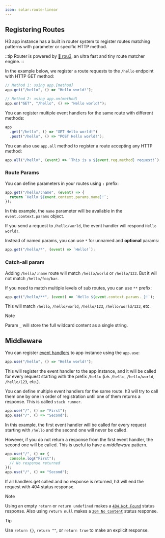 ```yaml
---
icon: solar:route-linear
---
```


## Registering Routes

H3 app instance has a built in router system to register routes matching patterns with parameter or specific HTTP method.

::tip
Router is powered by [🌳 rou3](https://github.com/unjs/rou3), an ultra fast and tiny route matcher engine.
::

In the example below, we register a route requests to the `/hello` endpoint with HTTP GET method:

```js
// Method 1: using app.[method]
app.get("/hello", () => "Hello world!");

// Method 2: using app.on(method)
app.on("GET", "/hello", () => "Hello world!");
```

You can register multiple event handlers for the same route with different methods:

```js
app
  .get("/hello", () => "GET Hello world!")
  .post("/hello", () => "POST Hello world!");
```

You can also use `app.all` method to register a route accepting any HTTP method:

```js
app.all("/hello", (event) => `This is a ${event.req.method} request!`);
```

### Route Params

You can define parameters in your routes using `:` prefix:

```js
app.get("/hello/:name", (event) => {
  return `Hello ${event.context.params.name}!`;
});
```

In this example, the `name` parameter will be available in the `event.context.params` object.

If you send a request to `/hello/world`, the event handler will respond `Hello world!`.

Instead of named params, you can use `*` for unnamed and **optional** params:

```js
app.get("/hello/*", (event) => `Hello!`);
```

### Catch-all param

Adding `/hello/:name` route will match `/hello/world` or `/hello/123`. But it will not match `/hello/foo/bar`.

If you need to match multiple levels of sub routes, you can use `**` prefix:

```js
app.get("/hello/**", (event) => `Hello ${event.context.params._}!`);
```

This will match `/hello`, `/hello/world`, `/hello/123`, `/hello/world/123`, etc.

> [!NOTE]
> Param `_` will store the full wildcard content as a single string.

## Middleware

You can register [event handlers](/guide/event-handler) to app instance using the `app.use`:

```js
app.use("/hello", () => "Hello world!");
```

This will register the event handler to the app instance, and it will be called for every request starting with the prefix `/hello` (i.e. `/hello`, `/hello/world`, `/hello/123`, etc.).

You can define multiple event handlers for the same route. h3 will try to call them one by one in order of registration until one of them returns a response. This is called `stack runner`.

```js
app.use("/", () => "First");
app.use("/", () => "Second");
```

In this example, the first event handler will be called for every request starting with `/hello` and the second one will never be called.

However, if you do not return a response from the first event handler, the second one will be called. This is useful to have a _middleware_ pattern.

```js
app.use("/", () => {
  console.log("First");
  // No response returned
});
app.use("/", () => "Second");
```

If all handlers get called and no response is returned, h3 will end the request with 404 status response.

> [!NOTE]
> Using an empty `return` or `return undefined` makes a [`404 Not Found`](https://developer.mozilla.org/en-US/docs/Web/HTTP/Status/404) status response.
> Also using `return null` makes a [`204 No Content`](https://developer.mozilla.org/en-US/docs/Web/HTTP/Status/204) status response.

> [!TIP]
> Use `return {}`, `return ""`, or `return true` to make an explicit response.
